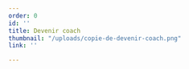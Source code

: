 ```yaml
---
order: 0
id: ''
title: Devenir coach
thumbnail: "/uploads/copie-de-devenir-coach.png"
link: ''

---
```

